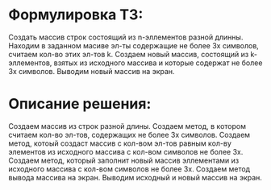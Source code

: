 # Формулировка ТЗ:
Создать массив строк состоящий из n-эллементов разной длинны. Находим в заданном масиве эл-ты содержащие не более 3х символов, считаем кол-во этих эл-тов k. Создаем новый массив, состоящий из k-эллементов, взятых из исходного массива и которые содержат не более 3х символов. Выводим новый массив на экран.

# Описание решения:
Создаем массив из строк разной длины. Создаем метод, в котором считаем кол-во эл-тов, содержащих не более 3х символов. Создаем метод, котоый создаст массив с кол-вом эл-тов равным кол-ву элементов из исходного массива с кол-вом символов не более 3х. Создаем метод, который заполнит новый массив эллементами из исходного массива с кол-вом символов не более 3х. Создаем метод вывода массива на экран. Выводим исходный и новый массив на экран.